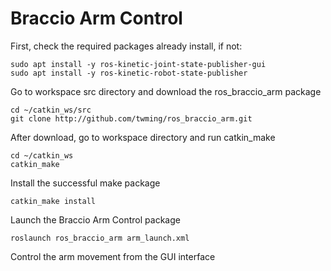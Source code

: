 # Braccio Arm Control 
First, check the required packages already install, if not:
```
sudo apt install -y ros-kinetic-joint-state-publisher-gui
sudo apt install -y ros-kinetic-robot-state-publisher
```
Go to workspace src directory and download the ros_braccio_arm package
```
cd ~/catkin_ws/src
git clone http://github.com/twming/ros_braccio_arm.git
```
After download, go to workspace directory and run catkin_make
```
cd ~/catkin_ws
catkin_make
```
Install the successful make package
```
catkin_make install
```
Launch the Braccio Arm Control package
```
roslaunch ros_braccio_arm arm_launch.xml
```
Control the arm movement from the GUI interface
